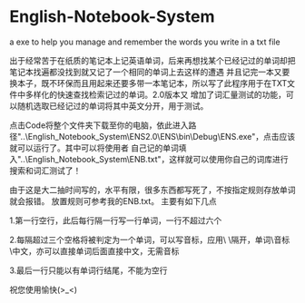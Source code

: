 # English-Notebook-System
a exe to help you manage and remember the words you write in a txt file

  出于经常苦于在纸质的笔记本上记英语单词，后来再想找某个已经记过的单词却把笔记本找遍都没找到就又记了一个相同的单词上去这样的遭遇
并且记完一本又要换本子，既不环保而且用起来还要多带一本笔记本，所以写了此程序用于在TXT文件中多样化的快速查找检索记过的单词。2.0版本又
增加了词汇量测试的功能，可以随机选取已经记过的单词将其中英文分开，用于测试。

点击Code将整个文件夹下载至你的电脑，依此进入路径"..\English_Notebook_System\ENS2.0\ENS\bin\Debug\ENS.exe"，点击应该就可以运行了。其中可以将使用者
自己记的单词填入"..\English_Notebook_System\ENB.txt"，这样就可以使用你自己的词库进行搜索和词汇测试了！

由于这是大二抽时间写的，水平有限，很多东西都写死了，不按指定规则存放单词就会报错。
放置规则可参考我的ENB.txt。
主要有如下几点

1.第一行空行，此后每行隔一行写一行单词，一行不超过六个

2.每隔超过三个空格将被判定为一个单词，可以写音标，应用\ \隔开，单词\音标\中文，亦可以直接单词后面直接中文，无需音标

3.最后一行只能以有单词行结尾，不能为空行

祝您使用愉快(>_<)
